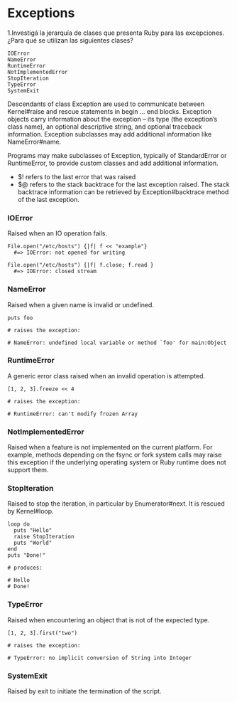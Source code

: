 # Exceptions

1.Investigá la jerarquía de clases que presenta Ruby para las excepciones. ¿Para qué se utilizan las siguientes clases?

    IOError
    NameError
    RuntimeError
    NotImplementedError
    StopIteration
    TypeError
    SystemExit

Descendants of class Exception are used to communicate between Kernel#raise and rescue statements in begin ... end blocks. Exception objects carry information about the exception – its type (the exception’s class name), an optional descriptive string, and optional traceback information. Exception subclasses may add additional information like NameError#name.

Programs may make subclasses of Exception, typically of StandardError or RuntimeError, to provide custom classes and add additional information. 

- $! refers to the last error that was raised
- $@ refers to the stack backtrace for the last exception raised. The stack backtrace information can be retrieved by Exception#backtrace method of the last exception.

### IOError 
Raised when an IO operation fails.
```
File.open("/etc/hosts") {|f| f << "example"}
  #=> IOError: not opened for writing

File.open("/etc/hosts") {|f| f.close; f.read }
  #=> IOError: closed stream
```

### NameError 
Raised when a given name is invalid or undefined.
```
puts foo

# raises the exception:

# NameError: undefined local variable or method `foo' for main:Object
```

### RuntimeError 
A generic error class raised when an invalid operation is attempted.
```
[1, 2, 3].freeze << 4

# raises the exception:

# RuntimeError: can't modify frozen Array
```

### NotImplementedError 
Raised when a feature is not implemented on the current platform. For example, methods depending on the fsync or fork system calls may raise this exception if the underlying operating system or Ruby runtime does not support them.


### StopIteration 
Raised to stop the iteration, in particular by Enumerator#next. It is rescued by Kernel#loop.
```
loop do
  puts "Hello"
  raise StopIteration
  puts "World"
end
puts "Done!"

# produces:

# Hello
# Done!
```

### TypeError 
Raised when encountering an object that is not of the expected type.
```
[1, 2, 3].first("two")

# raises the exception:

# TypeError: no implicit conversion of String into Integer
```

### SystemExit 
Raised by exit to initiate the termination of the script.

